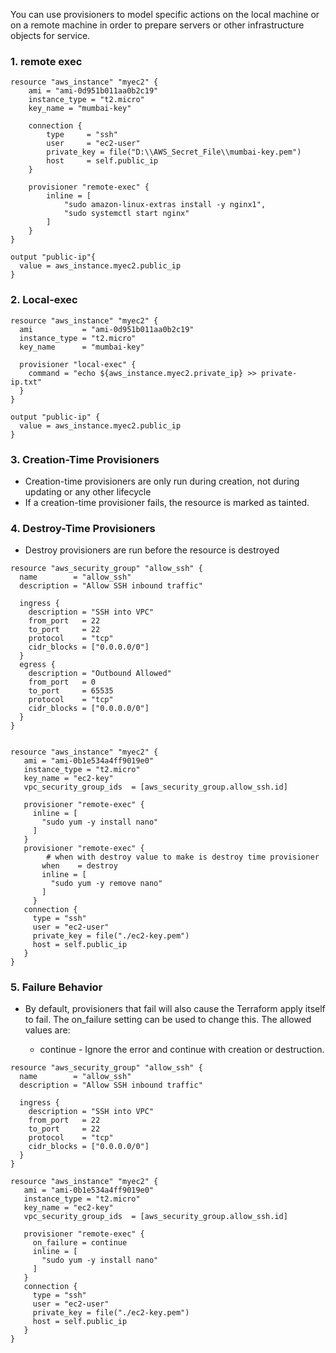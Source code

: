 You can use provisioners to model specific actions on the local machine or on a remote machine in order to prepare servers or other infrastructure objects for service.

### 1. remote exec
```t
resource "aws_instance" "myec2" {
    ami = "ami-0d951b011aa0b2c19"
    instance_type = "t2.micro"
    key_name = "mumbai-key"

    connection {
        type     = "ssh"
        user     = "ec2-user"
        private_key = file("D:\\AWS_Secret_File\\mumbai-key.pem")
        host     = self.public_ip
    }

    provisioner "remote-exec" {
        inline = [
            "sudo amazon-linux-extras install -y nginx1",
            "sudo systemctl start nginx"
        ]
    }
}

output "public-ip"{
  value = aws_instance.myec2.public_ip
}
```


### 2. Local-exec
```t
resource "aws_instance" "myec2" {
  ami           = "ami-0d951b011aa0b2c19"
  instance_type = "t2.micro"
  key_name      = "mumbai-key"

  provisioner "local-exec" {
    command = "echo ${aws_instance.myec2.private_ip} >> private-ip.txt"
  }
}

output "public-ip" {
  value = aws_instance.myec2.public_ip
}
```

### 3. Creation-Time Provisioners
- Creation-time provisioners are only run during creation, not during updating or any other lifecycle
- If a creation-time provisioner fails, the resource is marked as tainted.
### 4. Destroy-Time Provisioners
- Destroy provisioners are run before the resource is destroyed
```t
resource "aws_security_group" "allow_ssh" {
  name        = "allow_ssh"
  description = "Allow SSH inbound traffic"

  ingress {
    description = "SSH into VPC"
    from_port   = 22
    to_port     = 22
    protocol    = "tcp"
    cidr_blocks = ["0.0.0.0/0"]
  }
  egress {
    description = "Outbound Allowed"
    from_port   = 0
    to_port     = 65535
    protocol    = "tcp"
    cidr_blocks = ["0.0.0.0/0"]
  }
}


resource "aws_instance" "myec2" {
   ami = "ami-0b1e534a4ff9019e0"
   instance_type = "t2.micro"
   key_name = "ec2-key"
   vpc_security_group_ids  = [aws_security_group.allow_ssh.id]

   provisioner "remote-exec" {
     inline = [
       "sudo yum -y install nano"
     ]
   }
   provisioner "remote-exec" {
        # when with destroy value to make is destroy time provisioner
       when    = destroy
       inline = [
         "sudo yum -y remove nano"
       ]
     }
   connection {
     type = "ssh"
     user = "ec2-user"
     private_key = file("./ec2-key.pem")
     host = self.public_ip
   }
}
```

### 5. Failure Behavior
- By default, provisioners that fail will also cause the Terraform apply itself to fail. The on_failure setting can be used to change this. The allowed values are:

    - continue - Ignore the error and continue with creation or destruction.
```t
resource "aws_security_group" "allow_ssh" {
  name        = "allow_ssh"
  description = "Allow SSH inbound traffic"

  ingress {
    description = "SSH into VPC"
    from_port   = 22
    to_port     = 22
    protocol    = "tcp"
    cidr_blocks = ["0.0.0.0/0"]
  }
}

resource "aws_instance" "myec2" {
   ami = "ami-0b1e534a4ff9019e0"
   instance_type = "t2.micro"
   key_name = "ec2-key"
   vpc_security_group_ids  = [aws_security_group.allow_ssh.id]

   provisioner "remote-exec" {
     on_failure = continue
     inline = [
       "sudo yum -y install nano"
     ]
   }
   connection {
     type = "ssh"
     user = "ec2-user"
     private_key = file("./ec2-key.pem")
     host = self.public_ip
   }
}
```